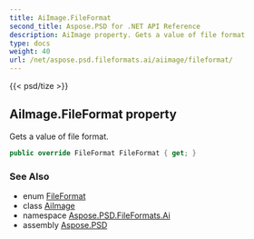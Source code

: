 ```yaml
---
title: AiImage.FileFormat
second_title: Aspose.PSD for .NET API Reference
description: AiImage property. Gets a value of file format
type: docs
weight: 40
url: /net/aspose.psd.fileformats.ai/aiimage/fileformat/
---
```

{{< psd/tize >}}
## AiImage.FileFormat property

Gets a value of file format.

```csharp
public override FileFormat FileFormat { get; }
```

### See Also

* enum [FileFormat](../../../aspose.psd/fileformat/)
* class [AiImage](../)
* namespace [Aspose.PSD.FileFormats.Ai](../../aiimage/)
* assembly [Aspose.PSD](../../../)


